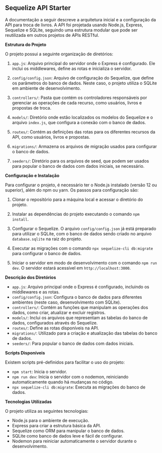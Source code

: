 ## Sequelize API Starter

A documentação a seguir descreve a arquitetura inicial e a configuração da API para troca de livros. A API foi projetada usando Node.js, Express, Sequelize e SQLite, seguindo uma estrutura modular que pode ser reutilizada em outros projetos de APIs RESTful.

**Estrutura do Projeto**

O projeto possui a seguinte organização de diretórios:

1. `app.js`: Arquivo principal do servidor onde o Express é configurado. Ele inclui os middlewares, define as rotas e inicializa o servidor.

2. `config/config.json`: Arquivo de configuração do Sequelize, que define os parâmetros do banco de dados. Neste caso, o projeto utiliza o SQLite em ambiente de desenvolvimento.

3. `controllers/`: Pasta que contém os controladores responsáveis por gerenciar as operações de cada recurso, como usuários, livros e propostas de troca.

4. `models/`: Diretório onde estão localizados os modelos do Sequelize e o arquivo `index.js`, que configura a conexão com o banco de dados.

5. `routes/`: Contém as definições das rotas para os diferentes recursos da API, como usuários, livros e propostas.

6. `migrations/`: Armazena os arquivos de migração usados para configurar o banco de dados.

7. `seeders/`: Diretório para os arquivos de seed, que podem ser usados para popular o banco de dados com dados iniciais, se necessário.

**Configuração e Instalação**

Para configurar o projeto, é necessário ter o Node.js instalado (versão 12 ou superior), além do npm ou yarn. Os passos para configuração são:

1. Clonar o repositório para a máquina local e acessar o diretório do projeto.

2. Instalar as dependências do projeto executando o comando `npm install`.

3. Configurar o Sequelize. O arquivo `config/config.json` já está preparado para utilizar o SQLite, com o banco de dados sendo criado no arquivo `database.sqlite` na raiz do projeto.

4. Executar as migrações com o comando `npx sequelize-cli db:migrate` para configurar o banco de dados.

5. Iniciar o servidor em modo de desenvolvimento com o comando `npm run dev`. O servidor estará acessível em `http://localhost:3000`.

**Descrição dos Diretórios**

- `app.js`: Arquivo principal onde o Express é configurado, incluindo os middlewares e as rotas.
- `config/config.json`: Configura o banco de dados para diferentes ambientes (neste caso, desenvolvimento com SQLite).
- `controllers/`: Contém as funções que manipulam as operações dos dados, como criar, atualizar e excluir registros.
- `models/`: Inclui os arquivos que representam as tabelas do banco de dados, configurados através do Sequelize.
- `routes/`: Define as rotas disponíveis na API.
- `migrations/`: Utilizado para a criação e atualização das tabelas do banco de dados.
- `seeders/`: Para popular o banco de dados com dados iniciais.

**Scripts Disponíveis**

Existem scripts pré-definidos para facilitar o uso do projeto:

- `npm start`: Inicia o servidor.
- `npm run dev`: Inicia o servidor com o nodemon, reiniciando automaticamente quando há mudanças no código.
- `npx sequelize-cli db:migrate`: Executa as migrações do banco de dados.

**Tecnologias Utilizadas**

O projeto utiliza as seguintes tecnologias:
- Node.js para o ambiente de execução.
- Express para criar a estrutura básica da API.
- Sequelize como ORM para manipular o banco de dados.
- SQLite como banco de dados leve e fácil de configurar.
- Nodemon para reiniciar automaticamente o servidor durante o desenvolvimento.
